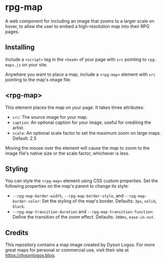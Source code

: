 # rpg-map
A web component for including an image that zooms to a larger scale on hover,
to allow the user to embed a high-resolution map into their RPG pages.

## Installing
Include a `<script>` tag in the `<head>` of your page with `src` pointing to
`rpg-maps.js` on your site.

Anywhere you want to place a map, include a `<rpg-map>` element with `src`
pointing to the map's image file.

## \<rpg-map\>
This element places the map on your page. It takes three attributes:

- `src`: The source image for your map.
- `caption`: An optional caption for your image, useful for crediting the artist.
- `scale`: An optional scale factor to set the maximum zoom on large maps.
  Default: 2.5

Moving the mouse over the element will cause the map to zoom to the image file's
native size or the scale factor, whichever is less.

## Styling
You can style the `<rpg-map>` element using CSS custom properties. Set the
following properties on the map's parent to change its style:

- `--rpg-map-border-width`, `--rpg-map-border-style`, and
  `--rpg-map-border-color`: Set the styling of the map's border. Defaults: `3px`,
  `solid`, `black`.
- `--rpg-map-transition-duration` and `--rpg-map-transition-function`: Define
  the transition of the zoom effect. Defaults: `300ms`, `ease-in-out`.

## Credits
This repository contains a map image created by Dyson Logos. For more great maps
for personal or commercial use, visit their site at <https://dysonlogos.blog>.